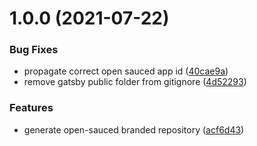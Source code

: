 # 1.0.0 (2021-07-22)


### Bug Fixes

* propagate correct open sauced app id ([40cae9a](https://github.com/open-sauced/explore.opensauced.pizza/commit/40cae9a084da68c17363d3fe53f323f5b774398c))
* remove gatsby public folder from gitignore ([4d52293](https://github.com/open-sauced/explore.opensauced.pizza/commit/4d52293734b89d9eafc50c44a3f0f38a9254331f))


### Features

* generate open-sauced branded repository ([acf6d43](https://github.com/open-sauced/explore.opensauced.pizza/commit/acf6d433d35f2553f8b2edf9a8ffe0a38a9e8979))
